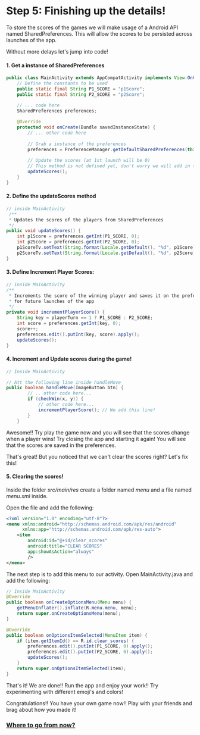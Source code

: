 # Step 5: Finishing up the details!

To store the scores of the games we will make usage of a Android API named SharedPreferences.
This will allow the scores to be persisted across launches of the app. 

Without more delays let's jump into code!

#### 1. Get a instance of SharedPreferences

```java
public class MainActivity extends AppCompatActivity implements View.OnClickListener {
    // Define the constants to be used
    public static final String P1_SCORE = "p1Score";
    public static final String P2_SCORE = "p2Score";

    // ... code here
    SharedPreferences preferences;
    
    @Override
    protected void onCreate(Bundle savedInstanceState) {
        // ... other code here
        
        // Grab a instance of the preferences
        preferences = PreferenceManager.getDefaultSharedPreferences(this);
        
        // Update the scores (at 1st launch will be 0)
        // This method is not defined yet, don't worry we will add in the next step.
        updateScores();
    }
}
```

#### 2. Define the updateScores method

```java
// inside MainActivity
 /**
 * Updates the scores of the players from SharedPreferences
 */
public void updateScores() {
    int p1Score = preferences.getInt(P1_SCORE, 0);
    int p2Score = preferences.getInt(P2_SCORE, 0);
    p1ScoreTv.setText(String.format(Locale.getDefault(), "%d", p1Score));
    p2ScoreTv.setText(String.format(Locale.getDefault(), "%d", p2Score));
}
```

#### 3. Define Increment Player Scores:
```java
// Inside MainActivity
/**
 * Increments the score of the winning player and saves it on the preferences
 * for future launches of the app
 */
private void incrementPlayerScore() {
    String key = playerTurn == 1 ? P1_SCORE : P2_SCORE;
    int score = preferences.getInt(key, 0);
    score++;
    preferences.edit().putInt(key, score).apply();
    updateScores();
}
```

#### 4. Increment and Update scores during the game!
 
```java
// Inside MainActivity

// Att the following line inside handleMove
public boolean handleMove(ImageButton btn) {
        // .. other code here...
        if (checkWin(x, y)) { 
            // other code here...
            incrementPlayerScore(); // We add this line!
        }
    }
```

Awesome!! Try play the game now and you will see that the scores change when a player wins! Try closing the app
and starting it again! You will see that the scores are saved in the preferences.
 
That's great! But you noticed that we can't clear the scores right? Let's fix this!

#### 5. Clearing the scores!

Inside the folder _src/main/res_ create a folder named _menu_ and a file named _menu.xml_ inside.

Open the file and add the following:

```xml
<?xml version="1.0" encoding="utf-8"?>
<menu xmlns:android="http://schemas.android.com/apk/res/android"
      xmlns:app="http://schemas.android.com/apk/res-auto">
    <item
        android:id="@+id/clear_scores"
        android:title="CLEAR SCORES"
        app:showAsAction="always"
        />
</menu>
```

The next step is to add this menu to our activity. Open MainActivity.java and add the following:

```java
// Inside MainActivity
@Override
public boolean onCreateOptionsMenu(Menu menu) {
    getMenuInflater().inflate(R.menu.menu, menu);
    return super.onCreateOptionsMenu(menu);
}

@Override
public boolean onOptionsItemSelected(MenuItem item) {
    if (item.getItemId() == R.id.clear_scores) {
        preferences.edit().putInt(P1_SCORE, 0).apply();
        preferences.edit().putInt(P2_SCORE, 0).apply();
        updateScores();
    }
    return super.onOptionsItemSelected(item);
}
```


That's it! We are done!! Run the app and enjoy your work!! Try experimenting with different emoji's and colors!

Congratulations!! You have your own game now!! Play with your friends and brag about how you made it!

### [Where to go from now?](https://github.com/fnk0/TicEmojiToe#where-to-go-from-now)